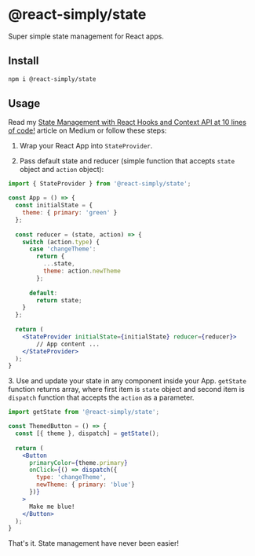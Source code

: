 # @react-simply/state

Super simple state management for React apps.

## Install

```sh
npm i @react-simply/state
```

## Usage

Read my [State Management with React Hooks and Context API at 10 lines of code!](https://medium.com/simply/state-management-with-react-hooks-and-context-api-at-10-lines-of-code-baf6be8302c) article on Medium or follow these steps:

1. Wrap your React App into `StateProvider`.

2. Pass default state and reducer (simple function that accepts `state` object and `action` object):

```jsx harmony
import { StateProvider } from '@react-simply/state';

const App = () => {
  const initialState = {
    theme: { primary: 'green' }
  };
  
  const reducer = (state, action) => {
    switch (action.type) {
      case 'changeTheme':
        return {
          ...state,
          theme: action.newTheme
        };
        
      default:
        return state;
    }
  };
  
  return (
    <StateProvider initialState={initialState} reducer={reducer}>
        // App content ...
    </StateProvider>
  );  
}
```

3\. Use and update your state in any component inside your App.
`getState` function returns array, where first item is `state` object and second item is `dispatch` function that accepts the `action` as a parameter. 

```jsx harmony
import getState from '@react-simply/state';

const ThemedButton = () => {
  const [{ theme }, dispatch] = getState();
  
  return (
    <Button
      primaryColor={theme.primary}
      onClick={() => dispatch({
        type: 'changeTheme',
        newTheme: { primary: 'blue'}
      })}
    >
      Make me blue!
    </Button>
  );
}
```

That's it. State management have never been easier!
